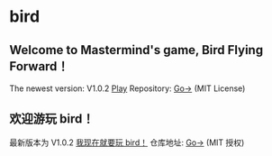 # bird
## Welcome to Mastermind's game, Bird Flying Forward！
The newest version: V1.0.2
<a href="https://aenf23.github.io/birdGamehome/birdgamenew1.0.2/">Play</a>
Repository: <a href="https://www.github.com/aenf23/bird/">Go-></a> (MIT License)

## 欢迎游玩 bird！
最新版本为 V1.0.2
<a href="https://aenf23.github.io/birdGamehome/birdgamenew1.0.2/">我现在就要玩 bird！</a>
仓库地址: <a href="https://www.github.com/aenf23/bird/">Go-></a> (MIT 授权)
